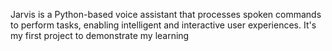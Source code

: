 Jarvis is a Python-based voice assistant that processes spoken commands to perform tasks, enabling intelligent and interactive user experiences.
It's my first project to demonstrate my learning
